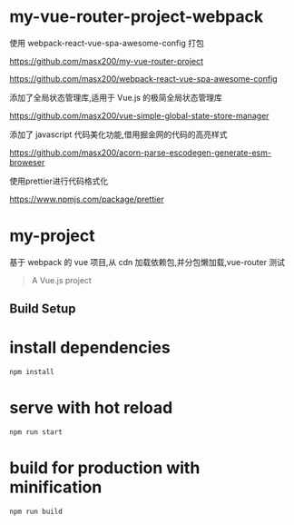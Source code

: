 # my-vue-router-project-webpack

使用 webpack-react-vue-spa-awesome-config 打包

https://github.com/masx200/my-vue-router-project

https://github.com/masx200/webpack-react-vue-spa-awesome-config

添加了全局状态管理库,适用于 Vue.js 的极简全局状态管理库

https://github.com/masx200/vue-simple-global-state-store-manager

添加了 javascript 代码美化功能,借用掘金网的代码的高亮样式

https://github.com/masx200/acorn-parse-escodegen-generate-esm-broweser

使用prettier进行代码格式化

https://www.npmjs.com/package/prettier


# my-project

基于 webpack 的 vue 项目,从 cdn 加载依赖包,并分包懒加载,vue-router 测试

> A Vue.js project

## Build Setup

# install dependencies

```
npm install
```

# serve with hot reload

```
npm run start
```

# build for production with minification

```
npm run build
```
